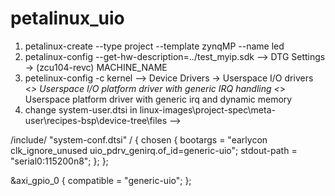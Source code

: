 # petalinux_uio
1. petalinux-create --type project --template zynqMP --name led
2. petalinux-config --get-hw-description=../test_myip.sdk  --> DTG Settings → (zcu104-revc) MACHINE_NAME
3. petelinux-config -c kernel --> Device Drivers -> Userspace I/O drivers
<*> Userspace I/O platform driver with generic IRQ handling
<*> Userspace platform driver with generic irq and dynamic memory
4. change system-user.dtsi in linux-images\project-spec\meta-user\recipes-bsp\device-tree\files --> 

/include/ "system-conf.dtsi"
/ {
    chosen {
        bootargs = "earlycon clk_ignore_unused   uio_pdrv_genirq.of_id=generic-uio";
        stdout-path = "serial0:115200n8";
    };
};
  
&axi_gpio_0 {
    compatible = "generic-uio";
};
